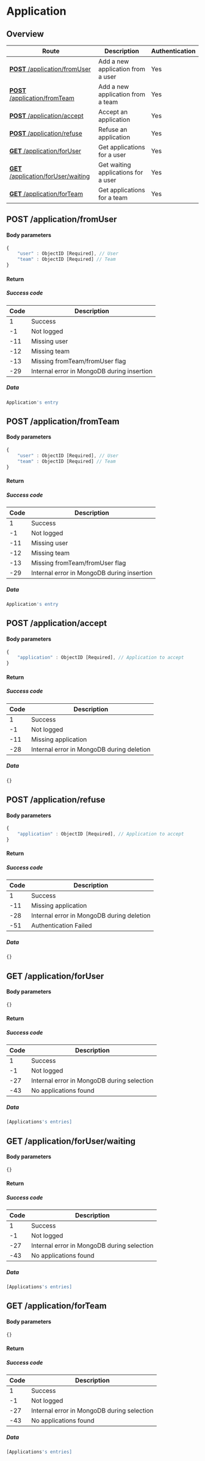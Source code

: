 # Application

## Overview

Route | Description | Authentication
----- | ----------- | --------------
[**POST** /application/fromUser](#post-applicationfromuser) | Add a new application from a user | Yes
[**POST** /application/fromTeam](#post-applicationfromteam) | Add a new application from a team | Yes
[**POST** /application/accept](#post-applicationaccept) | Accept an application | Yes
[**POST** /application/refuse](#post-applicationrefuse) | Refuse an application | Yes
[**GET** /application/forUser](#get-applicationforuser) | Get applications for a user | Yes
[**GET** /application/forUser/waiting](#get-applicationforuserwaiting) | Get waiting applications for a user | Yes
[**GET** /application/forTeam](#get-applicationforteam) | Get applications for a team | Yes

## POST /application/fromUser

#### Body parameters

```javascript
{
    "user" : ObjectID [Required], // User 
    "team" : ObjectID [Required] // Team
}
```

#### Return

##### Success code

Code | Description
---|---
1 | Success
-1 | Not logged
-11 | Missing user
-12 | Missing team
-13 | Missing fromTeam/fromUser flag
-29 | Internal error in MongoDB during insertion

##### Data

```javascript
Application's entry
```

## POST /application/fromTeam

#### Body parameters

```javascript
{
    "user" : ObjectID [Required], // User 
    "team" : ObjectID [Required] // Team
}
```

#### Return

##### Success code

Code | Description
---|---
1 | Success
-1 | Not logged
-11 | Missing user
-12 | Missing team
-13 | Missing fromTeam/fromUser flag
-29 | Internal error in MongoDB during insertion

##### Data

```javascript
Application's entry
```

## POST /application/accept

#### Body parameters

```javascript
{
    "application" : ObjectID [Required], // Application to accept
}
```

#### Return

##### Success code

Code | Description
---|---
1 | Success
-1 | Not logged
-11 | Missing application
-28 | Internal error in MongoDB during deletion

##### Data

```javascript
{}
```

## POST /application/refuse

#### Body parameters

```javascript
{
    "application" : ObjectID [Required], // Application to accept
}
```

#### Return

##### Success code

Code | Description
---|---
1 | Success
-11 | Missing application
-28 | Internal error in MongoDB during deletion
-51 | Authentication Failed

##### Data

```javascript
{}
```

## GET /application/forUser

#### Body parameters

```javascript
{}
```

#### Return

##### Success code

Code | Description
---|---
1 | Success
-1 | Not logged
-27 | Internal error in MongoDB during selection
-43 | No applications found

##### Data

```javascript
[Applications's entries]
```

## GET /application/forUser/waiting

#### Body parameters

```javascript
{}
```

#### Return

##### Success code

Code | Description
---|---
1 | Success
-1 | Not logged
-27 | Internal error in MongoDB during selection
-43 | No applications found

##### Data

```javascript
[Applications's entries]
```

## GET /application/forTeam

#### Body parameters

```javascript
{}
```

#### Return

##### Success code

Code | Description
---|---
1 | Success
-1 | Not logged
-27 | Internal error in MongoDB during selection
-43 | No applications found

##### Data

```javascript
[Applications's entries]
```

